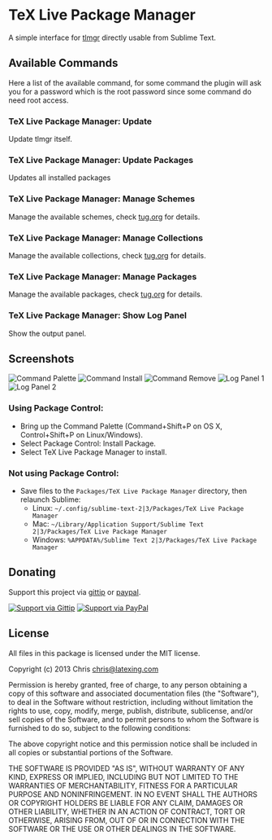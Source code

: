 # TeX Live Package Manager

A simple interface for [tlmgr](http://www.tug.org/texlive/tlmgr.html) directly usable from Sublime Text.

## Available Commands

Here a list of the available command, for some command the plugin will ask you for a password which is the root password since some command do need root access.

### TeX Live Package Manager: Update

Update tlmgr itself.

### TeX Live Package Manager: Update Packages

Updates all installed packages

### TeX Live Package Manager: Manage Schemes

Manage the available schemes, check [tug.org](http://www.tug.org/texlive/tlmgr.html) for details.

### TeX Live Package Manager: Manage Collections

Manage the available collections, check [tug.org](http://www.tug.org/texlive/tlmgr.html) for details.

### TeX Live Package Manager: Manage Packages

Manage the available packages, check [tug.org](http://www.tug.org/texlive/tlmgr.html) for details.

### TeX Live Package Manager: Show Log Panel

Show the output panel.

## Screenshots

![Command Palette](https://raw.github.com/wiki/Chris---/SublimeText-TeX-Live-Package-Manager/palette.jpg)
![Command Install](https://raw.github.com/wiki/Chris---/SublimeText-TeX-Live-Package-Manager/install.jpg)
![Command Remove](https://raw.github.com/wiki/Chris---/SublimeText-TeX-Live-Package-Manager/remove.jpg)
![Log Panel 1](https://raw.github.com/wiki/Chris---/SublimeText-TeX-Live-Package-Manager/log_panel_1.jpg)
![Log Panel 2](https://raw.github.com/wiki/Chris---/SublimeText-TeX-Live-Package-Manager/log_panel_2.jpg)

### Using Package Control:

* Bring up the Command Palette (Command+Shift+P on OS X, Control+Shift+P on Linux/Windows).
* Select Package Control: Install Package.
* Select TeX Live Package Manager to install.

### Not using Package Control:

* Save files to the `Packages/TeX Live Package Manager` directory, then relaunch Sublime:
  * Linux: `~/.config/sublime-text-2|3/Packages/TeX Live Package Manager`
  * Mac: `~/Library/Application Support/Sublime Text 2|3/Packages/TeX Live Package Manager`
  * Windows: `%APPDATA%/Sublime Text 2|3/Packages/TeX Live Package Manager`

## Donating

Support this project via [gittip][] or [paypal][].

[![Support via Gittip](https://rawgithub.com/chris---/Donation-Badges/master/gittip.jpeg)][gittip] [![Support via PayPal](https://rawgithub.com/chris---/Donation-Badges/master/paypal.jpeg)][paypal]

[gittip]: https://www.gittip.com/Chris---
[paypal]: https://www.paypal.com/cgi-bin/webscr?cmd=_s-xclick&hosted_button_id=ZWZCJPFSZNXEW

## License

All files in this package is licensed under the MIT license.

Copyright (c) 2013 Chris <chris@latexing.com>

Permission is hereby granted, free of charge, to any person obtaining a copy
of this software and associated documentation files (the "Software"), to deal
in the Software without restriction, including without limitation the rights
to use, copy, modify, merge, publish, distribute, sublicense, and/or sell
copies of the Software, and to permit persons to whom the Software is
furnished to do so, subject to the following conditions:

The above copyright notice and this permission notice shall be included in
all copies or substantial portions of the Software.

THE SOFTWARE IS PROVIDED "AS IS", WITHOUT WARRANTY OF ANY KIND, EXPRESS OR
IMPLIED, INCLUDING BUT NOT LIMITED TO THE WARRANTIES OF MERCHANTABILITY,
FITNESS FOR A PARTICULAR PURPOSE AND NONINFRINGEMENT. IN NO EVENT SHALL THE
AUTHORS OR COPYRIGHT HOLDERS BE LIABLE FOR ANY CLAIM, DAMAGES OR OTHER
LIABILITY, WHETHER IN AN ACTION OF CONTRACT, TORT OR OTHERWISE, ARISING FROM,
OUT OF OR IN CONNECTION WITH THE SOFTWARE OR THE USE OR OTHER DEALINGS IN
THE SOFTWARE.